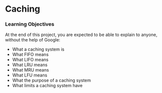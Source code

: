 # Caching
### Learning Objectives
At the end of this project, you are expected to be able to explain to anyone, without the help of Google:

* What a caching system is 
* What FIFO means 
* What LIFO means 
* What LRU means 
* What MRU means 
* What LFU means 
* What the purpose of a caching system 
* What limits a caching system have
